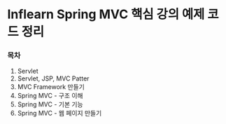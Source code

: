 # Inflearn Spring MVC 핵심 강의 예제 코드 정리

### 목차
1. Servlet
2. Servlet, JSP, MVC Patter
3. MVC Framework 만들기
4. Spring MVC - 구조 이해
5. Spring MVC - 기본 기능
6. Spring MVC - 웹 페이지 만들기
